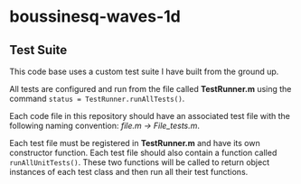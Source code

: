 # boussinesq-waves-1d


## Test Suite

This code base uses a custom test suite I have built from the ground up.

All tests are configured and run from the file called **TestRunner.m** using the command `status = TestRunner.runAllTests()`.

Each code file in this repository should have an associated test file with the following naming convention: *file.m -> File_tests.m*.

Each test file must be registered in **TestRunner.m** and have its own constructor function. Each test file should also contain a function called `runAllUnitTests()`. These two functions will be called to return object instances of each test class and then run all their test functions.
